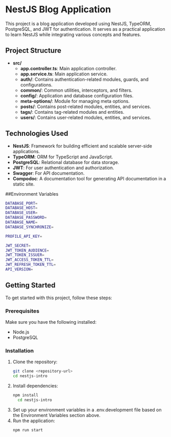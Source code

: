# NestJS Blog Application

This project is a blog application developed using NestJS, TypeORM, PostgreSQL, and JWT for authentication. It serves as a practical application to learn NestJS while integrating various concepts and features.

## Project Structure

- **src/**
  - **app.controller.ts**: Main application controller.
  - **app.service.ts**: Main application service.
  - **auth/**: Contains authentication-related modules, guards, and configurations.
  - **common/**: Common utilities, interceptors, and filters.
  - **config/**: Application and database configuration files.
  - **meta-options/**: Module for managing meta options.
  - **posts/**: Contains post-related modules, entities, and services.
  - **tags/**: Contains tag-related modules and entities.
  - **users/**: Contains user-related modules, entities, and services.

## Technologies Used

- **NestJS**: Framework for building efficient and scalable server-side applications.
- **TypeORM**: ORM for TypeScript and JavaScript.
- **PostgreSQL**: Relational database for data storage.
- **JWT**: For user authentication and authorization.
- **Swagger**: For API documentation.
- **Compodoc**: A documentation tool for generating API documentation in a static site.


##Environment Variables
```bash
DATABASE_PORT=
DATABASE_HOST=
DATABASE_USER=
DATABASE_PASSWORD=
DATABASE_NAME=
DATABASE_SYNCHRONIZE=

PROFILE_API_KEY=

JWT_SECRET=
JWT_TOKEN_AUDIENCE=
JWT_TOKEN_ISSUER=
JWT_ACCESS_TOKEN_TTL=
JWT_REFRESH_TOKEN_TTL=
API_VERSION=
```

## Getting Started

To get started with this project, follow these steps:

### Prerequisites

Make sure you have the following installed:

- Node.js
- PostgreSQL

### Installation

1. Clone the repository:
   ```bash
   git clone <repository-url>
   cd nestjs-intro
   ```
2. Install dependencies:
   ```bash
   npm install
     cd nestjs-intro
   ```
3. Set up your environment variables in a .env.development file based on the Environment Variables section above.
4. Run the application:
    ```bash
   npm run start
   ```



   


   


